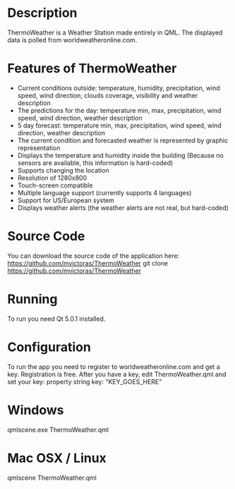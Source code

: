 Description
=============
ThermoWeather is a Weather Station made entirely in QML. The displayed data is polled from worldweatheronline.com.

Features of ThermoWeather
=========================
* Current conditions outside: temperature, humidity, precipitation, wind speed, wind direction, clouds coverage, visibility and weather description
* The predictions for the day: temperature min, max, precipitation, wind speed, wind direction, weather description
* 5 day forecast: temperature min, max, precipitation, wind speed, wind direction, weather description
* The current condition and forecasted weather is represented by graphic representation
* Displays the temperature and humidity inside the building (Because no sensors are available, this information is hard-coded)
* Supports changing the location
* Resolution of 1280x800
* Touch-screen compatible
* Multiple language support (currently supports 4 languages)
* Support for US/European system
* Displays weather alerts (the weather alerts are not real, but hard-coded)

Source Code
===========
You can download the source code of the application here: https://github.com/mvictoras/ThermoWeather
git clone https://github.com/mvictoras/ThermoWeather

Running
===========
To run you need Qt 5.0.1 installed.

Configuration
=============

To run the app you need to register to worldweatheronline.com and get a key. Registration is free. After you have a key, edit ThermoWeather.qml and set your key:
property string key: "KEY_GOES_HERE"

Windows
=======
qmlscene.exe ThermoWeather.qml

Mac OSX / Linux
===============
qmlscene ThermoWeather.qml
